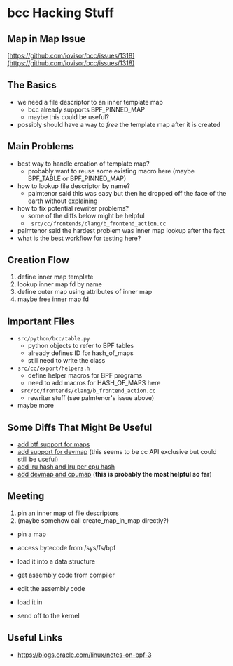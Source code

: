 # bcc Hacking Stuff

## Map in Map Issue

[https://github.com/iovisor/bcc/issues/1318](https://github.com/iovisor/bcc/issues/1318)

## The Basics

- we need a file descriptor to an inner template map
    - bcc already supports BPF_PINNED_MAP
    - maybe this could be useful?
- possibly should have a way to *free* the template map after it is created

## Main Problems

- best way to handle creation of template map?
    - probably want to reuse some existing macro here (maybe BPF_TABLE or BPF_PINNED_MAP)
- how to lookup file descriptor by name?
    - palmtenor said this was easy but then he dropped off the face of the earth without explaining
- how to fix potential rewriter problems?
    - some of the diffs below might be helpful
    - ` src/cc/frontends/clang/b_frontend_action.cc`
- palmtenor said the hardest problem was inner map lookup after the fact
- what is the best workflow for testing here?

## Creation Flow

1. define inner map template
2. lookup inner map fd by name
3. define outer map using attributes of inner map
4. maybe free inner map fd

## Important Files

- `src/python/bcc/table.py`
    - python objects to refer to BPF tables
    - already defines ID for hash_of_maps
    - still need to write the class
- `src/cc/export/helpers.h`
    - define helper macros for BPF programs
    - need to add macros for HASH_OF_MAPS here
- ` src/cc/frontends/clang/b_frontend_action.cc`
    - rewriter stuff (see palmtenor's issue above)
- maybe more

## Some Diffs That Might Be Useful

- [add btf support for maps](https://github.com/iovisor/bcc/commit/8300c7bdd7f8599bdeac830cfed05ec8fd51616d)
- [add support for devmap](https://github.com/iovisor/bcc/pull/1979/files) (this seems to be cc API exclusive but could still be useful)
- [add lru hash and lru per cpu hash](https://github.com/iovisor/bcc/pull/836/files)
- [add devmap and cpumap](https://github.com/iovisor/bcc/commit/db410bf3484df3febbc51fe64463677f8a93529a) (**this is
    probably the most helpful so far**)

## Meeting

1. pin an inner map of file descriptors
2. (maybe somehow call create_map_in_map directly?)

- pin a map
- access bytecode from /sys/fs/bpf
- load it into a data structure

- get assembly code from compiler
- edit the assembly code
- load it in
- send off to the kernel

## Useful Links

- https://blogs.oracle.com/linux/notes-on-bpf-3
